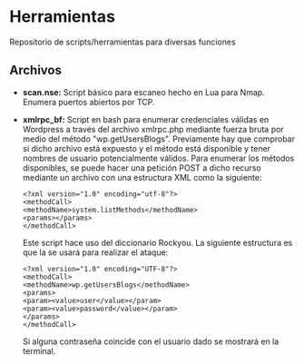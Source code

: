 # Herramientas
Repositorio de scripts/herramientas para diversas funciones 

## Archivos

- **scan.nse:** Script básico para escaneo hecho en Lua para Nmap. Enumera puertos abiertos por TCP.
- **xmlrpc_bf:** Script en bash para enumerar credenciales válidas en Wordpress a través del archivo xmlrpc.php mediante fuerza bruta por medio del método "wp.getUsersBlogs".  Previamente hay que comprobar si dicho archivo está expuesto y el método está disponible y tener nombres de usuario potencialmente válidos. Para enumerar los métodos disponibles, se puede hacer una petición POST a dicho recurso mediante un archivo con una estructura XML como la siguiente:
  
  ```
  <?xml version="1.0" encoding="utf-8"?> 
  <methodCall> 
  <methodName>system.listMethods</methodName> 
  <params></params> 
  </methodCall>
  ```
  Este script hace uso del diccionario Rockyou. La siguiente estructura es que la se usará para realizar el ataque:
  
  ```
  <?xml version="1.0" encoding="UTF-8"?>
  <methodCall> 
  <methodName>wp.getUsersBlogs</methodName> 
  <params> 
  <param><value>user</value></param> 
  <param><value>password</value></param> 
  </params> 
  </methodCall>
  ```
  Si alguna contraseña coincide con el usuario dado se mostrará en la terminal.

